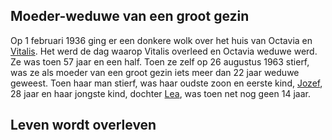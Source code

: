 ## Moeder-weduwe van een groot gezin

Op 1 februari 1936 ging er een donkere wolk over het huis van Octavia en [Vitalis](1879-vitalis-de-bleeckere). Het werd de dag waarop Vitalis overleed en Octavia weduwe werd. Ze was toen 57 jaar en een half. Toen ze zelf op 26 augustus 1963 stierf, was ze als moeder van een groot gezin iets meer dan 22 jaar weduwe geweest. Toen haar man stierf, was haar oudste zoon en eerste kind, [Jozef](1907-jozef-de-bleeckere), 28 jaar en haar jongste kind, dochter [Lea](1922-lea-de-bleeckere), was toen net nog geen 14 jaar. 

## Leven wordt overleven